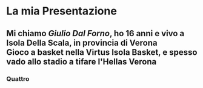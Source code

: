 # La mia Presentazione
## Mi chiamo *Giulio Dal Forno*, ho 16 anni e vivo a Isola Della Scala, in provincia di **Verona** <br> Gioco a basket nella Virtus Isola Basket, e spesso vado allo stadio a tifare l'Hellas Verona
### Quattro

